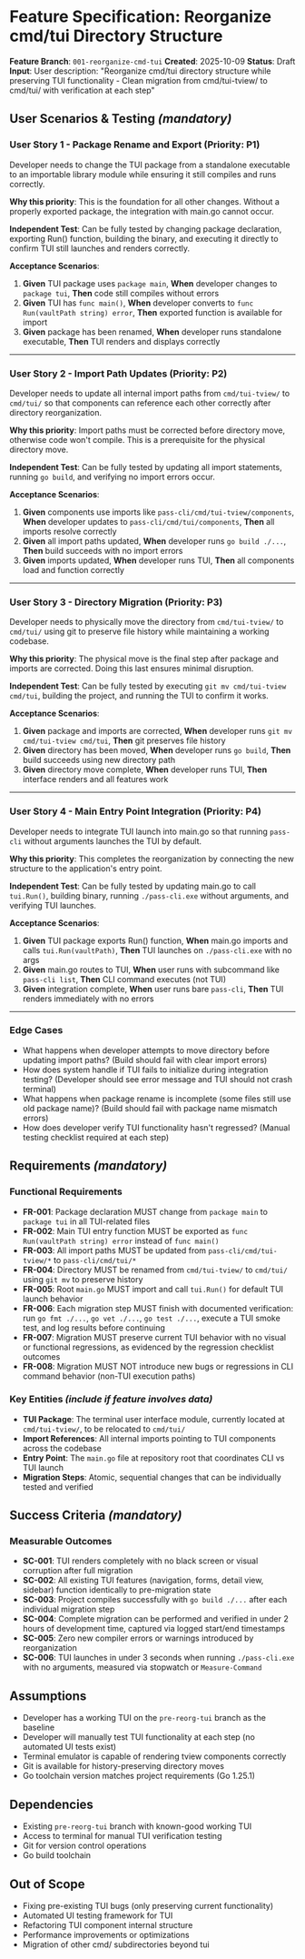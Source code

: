 # Feature Specification: Reorganize cmd/tui Directory Structure

**Feature Branch**: `001-reorganize-cmd-tui`
**Created**: 2025-10-09
**Status**: Draft
**Input**: User description: "Reorganize cmd/tui directory structure while preserving TUI functionality - Clean migration from cmd/tui-tview/ to cmd/tui/ with verification at each step"

## User Scenarios & Testing *(mandatory)*

### User Story 1 - Package Rename and Export (Priority: P1)

Developer needs to change the TUI package from a standalone executable to an importable library module while ensuring it still compiles and runs correctly.

**Why this priority**: This is the foundation for all other changes. Without a properly exported package, the integration with main.go cannot occur.

**Independent Test**: Can be fully tested by changing package declaration, exporting Run() function, building the binary, and executing it directly to confirm TUI still launches and renders correctly.

**Acceptance Scenarios**:

1. **Given** TUI package uses `package main`, **When** developer changes to `package tui`, **Then** code still compiles without errors
2. **Given** TUI has `func main()`, **When** developer converts to `func Run(vaultPath string) error`, **Then** exported function is available for import
3. **Given** package has been renamed, **When** developer runs standalone executable, **Then** TUI renders and displays correctly

---

### User Story 2 - Import Path Updates (Priority: P2)

Developer needs to update all internal import paths from `cmd/tui-tview/` to `cmd/tui/` so that components can reference each other correctly after directory reorganization.

**Why this priority**: Import paths must be corrected before directory move, otherwise code won't compile. This is a prerequisite for the physical directory move.

**Independent Test**: Can be fully tested by updating all import statements, running `go build`, and verifying no import errors occur.

**Acceptance Scenarios**:

1. **Given** components use imports like `pass-cli/cmd/tui-tview/components`, **When** developer updates to `pass-cli/cmd/tui/components`, **Then** all imports resolve correctly
2. **Given** all import paths updated, **When** developer runs `go build ./...`, **Then** build succeeds with no import errors
3. **Given** imports updated, **When** developer runs TUI, **Then** all components load and function correctly

---

### User Story 3 - Directory Migration (Priority: P3)

Developer needs to physically move the directory from `cmd/tui-tview/` to `cmd/tui/` using git to preserve file history while maintaining a working codebase.

**Why this priority**: The physical move is the final step after package and imports are corrected. Doing this last ensures minimal disruption.

**Independent Test**: Can be fully tested by executing `git mv cmd/tui-tview cmd/tui`, building the project, and running the TUI to confirm it works.

**Acceptance Scenarios**:

1. **Given** package and imports are corrected, **When** developer runs `git mv cmd/tui-tview cmd/tui`, **Then** git preserves file history
2. **Given** directory has been moved, **When** developer runs `go build`, **Then** build succeeds using new directory path
3. **Given** directory move complete, **When** developer runs TUI, **Then** interface renders and all features work

---

### User Story 4 - Main Entry Point Integration (Priority: P4)

Developer needs to integrate TUI launch into main.go so that running `pass-cli` without arguments launches the TUI by default.

**Why this priority**: This completes the reorganization by connecting the new structure to the application's entry point.

**Independent Test**: Can be fully tested by updating main.go to call `tui.Run()`, building binary, running `./pass-cli.exe` without arguments, and verifying TUI launches.

**Acceptance Scenarios**:

1. **Given** TUI package exports Run() function, **When** main.go imports and calls `tui.Run(vaultPath)`, **Then** TUI launches on `./pass-cli.exe` with no args
2. **Given** main.go routes to TUI, **When** user runs with subcommand like `pass-cli list`, **Then** CLI command executes (not TUI)
3. **Given** integration complete, **When** user runs bare `pass-cli`, **Then** TUI renders immediately with no errors

---

### Edge Cases

- What happens when developer attempts to move directory before updating import paths? (Build should fail with clear import errors)
- How does system handle if TUI fails to initialize during integration testing? (Developer should see error message and TUI should not crash terminal)
- What happens when package rename is incomplete (some files still use old package name)? (Build should fail with package name mismatch errors)
- How does developer verify TUI functionality hasn't regressed? (Manual testing checklist required at each step)

## Requirements *(mandatory)*

### Functional Requirements

- **FR-001**: Package declaration MUST change from `package main` to `package tui` in all TUI-related files
- **FR-002**: Main TUI entry function MUST be exported as `func Run(vaultPath string) error` instead of `func main()`
- **FR-003**: All import paths MUST be updated from `pass-cli/cmd/tui-tview/*` to `pass-cli/cmd/tui/*`
- **FR-004**: Directory MUST be renamed from `cmd/tui-tview/` to `cmd/tui/` using `git mv` to preserve history
- **FR-005**: Root `main.go` MUST import and call `tui.Run()` for default TUI launch behavior
- **FR-006**: Each migration step MUST finish with documented verification: run `go fmt ./...`, `go vet ./...`, `go test ./...`, execute a TUI smoke test, and log results before continuing
- **FR-007**: Migration MUST preserve current TUI behavior with no visual or functional regressions, as evidenced by the regression checklist outcomes
- **FR-008**: Migration MUST NOT introduce new bugs or regressions in CLI command behavior (non-TUI execution paths)

### Key Entities *(include if feature involves data)*

- **TUI Package**: The terminal user interface module, currently located at `cmd/tui-tview/`, to be relocated to `cmd/tui/`
- **Import References**: All internal imports pointing to TUI components across the codebase
- **Entry Point**: The `main.go` file at repository root that coordinates CLI vs TUI launch
- **Migration Steps**: Atomic, sequential changes that can be individually tested and verified

## Success Criteria *(mandatory)*

### Measurable Outcomes

- **SC-001**: TUI renders completely with no black screen or visual corruption after full migration
- **SC-002**: All existing TUI features (navigation, forms, detail view, sidebar) function identically to pre-migration state
- **SC-003**: Project compiles successfully with `go build ./...` after each individual migration step
- **SC-004**: Complete migration can be performed and verified in under 2 hours of development time, captured via logged start/end timestamps
- **SC-005**: Zero new compiler errors or warnings introduced by reorganization
- **SC-006**: TUI launches in under 3 seconds when running `./pass-cli.exe` with no arguments, measured via stopwatch or `Measure-Command`

## Assumptions

- Developer has a working TUI on the `pre-reorg-tui` branch as the baseline
- Developer will manually test TUI functionality at each step (no automated UI tests exist)
- Terminal emulator is capable of rendering tview components correctly
- Git is available for history-preserving directory moves
- Go toolchain version matches project requirements (Go 1.25.1)

## Dependencies

- Existing `pre-reorg-tui` branch with known-good working TUI
- Access to terminal for manual TUI verification testing
- Git for version control operations
- Go build toolchain

## Out of Scope

- Fixing pre-existing TUI bugs (only preserving current functionality)
- Automated UI testing framework for TUI
- Refactoring TUI component internal structure
- Performance improvements or optimizations
- Migration of other cmd/ subdirectories beyond tui
